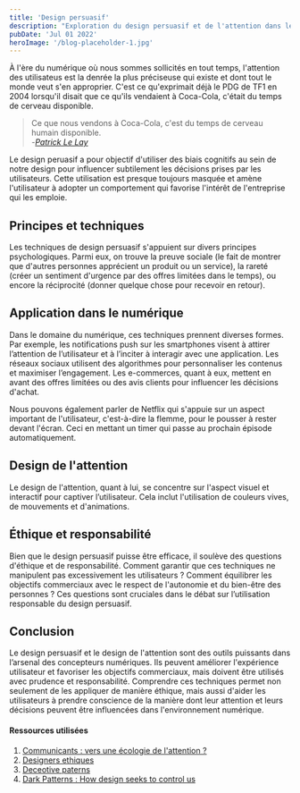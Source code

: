 ```yaml
---
title: 'Design persuasif'
description: "Exploration du design persuasif et de l'attention dans le numérique, soulignant leur impact sur nos choix en ligne"
pubDate: 'Jul 01 2022'
heroImage: '/blog-placeholder-1.jpg'
---
```


À l'ère du numérique où nous sommes sollicités en tout temps, l'attention des utilisateus est la denrée la plus préciseuse qui existe et dont tout le monde veut s'en approprier. C'est ce qu'exprimait déjà le PDG de TF1 en 2004 lorsqu'il disait que ce qu'ils vendaient à Coca-Cola, c'était du temps de cerveau disponible.

> Ce que nous vendons à Coca-Cola, c'est du temps de cerveau humain disponible. <br>
> -<cite>[Patrick Le Lay](https://fr.wikipedia.org/wiki/Patrick_Le_Lay)</cite>

Le design peruasif a pour objectif d'utiliser des biais cognitifs au sein de notre design pour influencer subtilement les décisions prises par les utilisateurs. Cette utilisation est presque toujours masquée et amène l'utilisateur à adopter un comportement qui favorise l'intérêt de l'entreprise qui les emploie.

## Principes et techniques

Les techniques de design persuasif s'appuient sur divers principes psychologiques. Parmi eux, on trouve la preuve sociale (le fait de montrer que d'autres personnes apprécient un produit ou un service), la rareté (créer un sentiment d'urgence par des offres limitées dans le temps), ou encore la réciprocité (donner quelque chose pour recevoir en retour).

## Application dans le numérique

Dans le domaine du numérique, ces techniques prennent diverses formes. Par exemple, les notifications push sur les smartphones visent à attirer l’attention de l’utilisateur et à l’inciter à interagir avec une application. Les réseaux sociaux utilisent des algorithmes pour personnaliser les contenus et maximiser l’engagement. Les e-commerces, quant à eux, mettent en avant des offres limitées ou des avis clients pour influencer les décisions d'achat.

Nous pouvons également parler de Netflix qui s'appuie sur un aspect important de l'utilisateur, c'est-à-dire la flemme, pour le pousser à rester devant l'écran. Ceci en mettant un timer qui passe au prochain épisode automatiquement.

## Design de l'attention

Le design de l'attention, quant à lui, se concentre sur l'aspect visuel et interactif pour captiver l’utilisateur. Cela inclut l'utilisation de couleurs vives, de mouvements et d'animations.

## Éthique et responsabilité

Bien que le design persuasif puisse être efficace, il soulève des questions d'éthique et de responsabilité. Comment garantir que ces techniques ne manipulent pas excessivement les utilisateurs ? Comment équilibrer les objectifs commerciaux avec le respect de l'autonomie et du bien-être des personnes ? Ces questions sont cruciales dans le débat sur l’utilisation responsable du design persuasif.

## Conclusion

Le design persuasif et le design de l'attention sont des outils puissants dans l’arsenal des concepteurs numériques. Ils peuvent améliorer l'expérience utilisateur et favoriser les objectifs commerciaux, mais doivent être utilisés avec prudence et responsabilité. Comprendre ces techniques permet non seulement de les appliquer de manière éthique, mais aussi d'aider les utilisateurs à prendre conscience de la manière dont leur attention et leurs décisions peuvent être influencées dans l'environnement numérique.

#### Ressources utilisées

1. [Communicants : vers une écologie de l'attention ?](https://www.youtube.com/watch?v=eJDrNNfFMM4&ab_channel=Espace%C3%89thique)
2. [Designers ethiques](https://beta.designersethiques.org/)
3. [Deceotive paterns](https://www.deceptive.design/)
4. [Dark Patterns : How design seeks to control us](https://www.youtube.com/watch?v=lJUW0iZzAaQ&ab_channel=TEDxTalks)